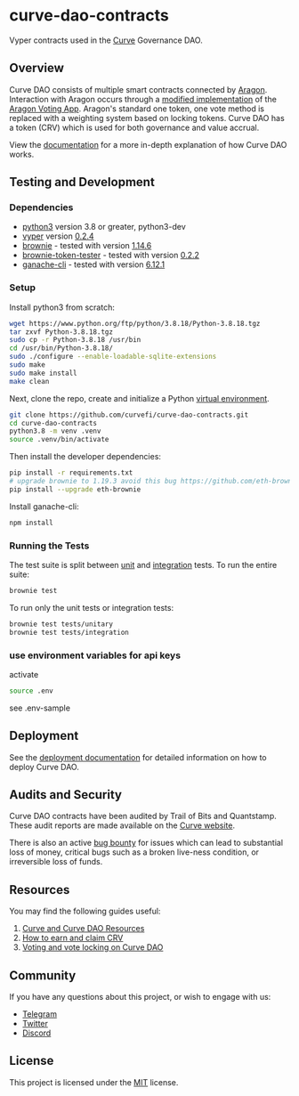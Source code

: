 # curve-dao-contracts

Vyper contracts used in the [Curve](https://www.curve.fi/) Governance DAO.

## Overview

Curve DAO consists of multiple smart contracts connected by [Aragon](https://github.com/aragon/aragonOS). Interaction with Aragon occurs through a [modified implementation](https://github.com/curvefi/curve-aragon-voting) of the [Aragon Voting App](https://github.com/aragon/aragon-apps/tree/master/apps/voting). Aragon's standard one token, one vote method is replaced with a weighting system based on locking tokens. Curve DAO has a token (CRV) which is used for both governance and value accrual.

View the [documentation](https://curve.readthedocs.io/dao-overview.html) for a more in-depth explanation of how Curve DAO works.

## Testing and Development

### Dependencies

- [python3](https://www.python.org/downloads/release/python-3818/) version 3.8 or greater, python3-dev
- [vyper](https://github.com/vyperlang/vyper) version [0.2.4](https://github.com/vyperlang/vyper/releases/tag/v0.2.4)
- [brownie](https://github.com/iamdefinitelyahuman/brownie) - tested with version [1.14.6](https://github.com/eth-brownie/brownie/releases/tag/v1.14.6)
- [brownie-token-tester](https://github.com/iamdefinitelyahuman/brownie-token-tester) - tested with version [0.2.2](https://github.com/iamdefinitelyahuman/brownie-token-tester/releases/tag/v0.2.2)
- [ganache-cli](https://github.com/trufflesuite/ganache-cli) - tested with version [6.12.1](https://github.com/trufflesuite/ganache-cli/releases/tag/v6.12.1)

### Setup

Install python3 from scratch:

```bash
wget https://www.python.org/ftp/python/3.8.18/Python-3.8.18.tgz
tar zxvf Python-3.8.18.tgz
sudo cp -r Python-3.8.18 /usr/bin
cd /usr/bin/Python-3.8.18/
sudo ./configure --enable-loadable-sqlite-extensions
sudo make
sudo make install
make clean
```

Next, clone the repo, create and initialize a Python [virtual environment](https://docs.python.org/3/library/venv.html).

```bash
git clone https://github.com/curvefi/curve-dao-contracts.git
cd curve-dao-contracts
python3.8 -m venv .venv
source .venv/bin/activate
```

Then install the developer dependencies:

```bash
pip install -r requirements.txt
# upgrade brownie to 1.19.3 avoid this bug https://github.com/eth-brownie/brownie/issues/1118
pip install --upgrade eth-brownie
```

Install ganache-cli:

```bash
npm install
```

### Running the Tests

The test suite is split between [unit](tests/unitary) and [integration](tests/integration) tests. To run the entire suite:

```bash
brownie test
```

To run only the unit tests or integration tests:

```bash
brownie test tests/unitary
brownie test tests/integration
```


### use environment variables for api keys

activate 

```bash
source .env
```
see .env-sample

## Deployment

See the [deployment documentation](scripts/deployment/README.md) for detailed information on how to deploy Curve DAO.

## Audits and Security

Curve DAO contracts have been audited by Trail of Bits and Quantstamp. These audit reports are made available on the [Curve website](https://dao.curve.fi/audits).

There is also an active [bug bounty](https://www.curve.fi/bugbounty) for issues which can lead to substantial loss of money, critical bugs such as a broken live-ness condition, or irreversible loss of funds.

## Resources

You may find the following guides useful:

1. [Curve and Curve DAO Resources](https://resources.curve.fi/)
2. [How to earn and claim CRV](https://guides.curve.fi/how-to-earn-and-claim-crv/)
3. [Voting and vote locking on Curve DAO](https://guides.curve.fi/voting-and-vote-locking-curve-dao/)

## Community

If you have any questions about this project, or wish to engage with us:

- [Telegram](https://t.me/curvefi)
- [Twitter](https://twitter.com/curvefinance)
- [Discord](https://discord.gg/rgrfS7W)

## License

This project is licensed under the [MIT](LICENSE) license.
